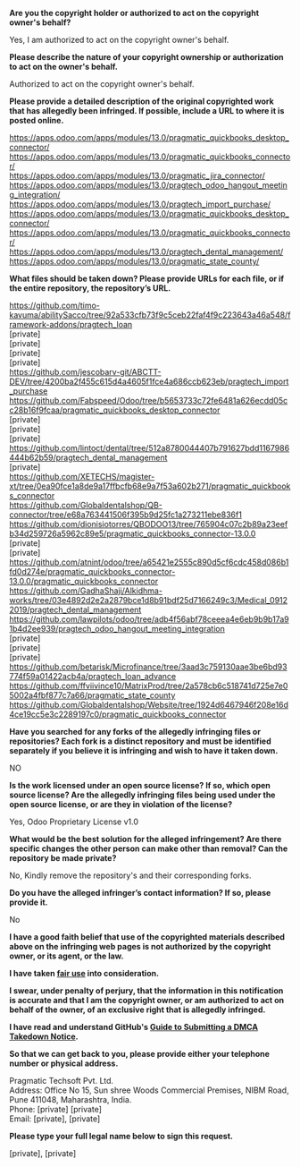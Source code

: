 **Are you the copyright holder or authorized to act on the copyright owner's behalf?**

Yes, I am authorized to act on the copyright owner's behalf.

**Please describe the nature of your copyright ownership or authorization to act on the owner's behalf.**

Authorized to act on the copyright owner's behalf.

**Please provide a detailed description of the original copyrighted work that has allegedly been infringed. If possible, include a URL to where it is posted online.**

https://apps.odoo.com/apps/modules/13.0/pragmatic_quickbooks_desktop_connector/  
https://apps.odoo.com/apps/modules/13.0/pragmatic_quickbooks_connector/  
https://apps.odoo.com/apps/modules/13.0/pragmatic_jira_connector/  
https://apps.odoo.com/apps/modules/13.0/pragtech_odoo_hangout_meeting_integration/  
https://apps.odoo.com/apps/modules/13.0/pragtech_import_purchase/  
https://apps.odoo.com/apps/modules/13.0/pragmatic_quickbooks_desktop_connector/  
https://apps.odoo.com/apps/modules/13.0/pragmatic_quickbooks_connector/  
https://apps.odoo.com/apps/modules/13.0/pragtech_dental_management/  
https://apps.odoo.com/apps/modules/13.0/pragmatic_state_county/

**What files should be taken down? Please provide URLs for each file, or if the entire repository, the repository’s URL.**

https://github.com/timo-kavuma/abilitySacco/tree/92a533cfb73f9c5ceb22faf4f9c223643a46a548/framework-addons/pragtech_loan  
[private]  
[private]  
[private]  
[private]   
https://github.com/jescobarv-git/ABCTT-DEV/tree/4200ba2f455c615d4a4605f1fce4a686ccb623eb/pragtech_import_purchase  
https://github.com/Fabspeed/Odoo/tree/b5653733c72fe6481a626ecdd05cc28b16f9fcaa/pragmatic_quickbooks_desktop_connector  
[private]  
[private]  
[private]  
https://github.com/lintoct/dental/tree/512a8780044407b791627bdd1167986444b62b59/pragtech_dental_management  
[private]  
https://github.com/XETECHS/magister-xt/tree/0ea90fce1a8de9a17ffbcfb68e9a7f53a602b271/pragmatic_quickbooks_connector  
https://github.com/Globaldentalshop/QB-connector/tree/e68a763441506f395b9d25fc1a273211ebe836f1  
https://github.com/dionisiotorres/QBODOO13/tree/765904c07c2b89a23eefb34d259726a5962c89e5/pragmatic_quickbooks_connector-13.0.0  
[private]  
[private]  
https://github.com/atnint/odoo/tree/a65421e2555c890d5cf6cdc458d086b1fd0d274e/pragmatic_quickbooks_connector-13.0.0/pragmatic_quickbooks_connector  
https://github.com/GadhaShaji/Alkidhma-works/tree/03e4892d2e2a2879bce1d8b91bdf25d7166249c3/Medical_09122019/pragtech_dental_management  
https://github.com/lawpilots/odoo/tree/adb4f56abf78ceeea4e6eb9b9b17a91b4d2ee939/pragtech_odoo_hangout_meeting_integration  
[private]  
[private]  
[private]  
https://github.com/betarisk/Microfinance/tree/3aad3c759130aae3be6bd93774f59a01422acb4a/pragtech_loan_advance  
https://github.com/ffviivince10/MatrixProd/tree/2a578cb6c518741d725e7e05002a4fbf877c7a66/pragmatic_state_county  
https://github.com/Globaldentalshop/Website/tree/1924d6467946f208e16d4ce19cc5e3c2289197c0/pragmatic_quickbooks_connector

**Have you searched for any forks of the allegedly infringing files or repositories? Each fork is a distinct repository and must be identified separately if you believe it is infringing and wish to have it taken down.**

NO

**Is the work licensed under an open source license? If so, which open source license? Are the allegedly infringing files being used under the open source license, or are they in violation of the license?**

Yes, Odoo Proprietary License v1.0

**What would be the best solution for the alleged infringement? Are there specific changes the other person can make other than removal? Can the repository be made private?**

No, Kindly remove the repository's and their corresponding forks.

**Do you have the alleged infringer’s contact information? If so, please provide it.**

No

**I have a good faith belief that use of the copyrighted materials described above on the infringing web pages is not authorized by the copyright owner, or its agent, or the law.**

**I have taken <a href="https://www.lumendatabase.org/topics/22">fair use</a> into consideration.**

**I swear, under penalty of perjury, that the information in this notification is accurate and that I am the copyright owner, or am authorized to act on behalf of the owner, of an exclusive right that is allegedly infringed.**

**I have read and understand GitHub's <a href="https://docs.github.com/articles/guide-to-submitting-a-dmca-takedown-notice/">Guide to Submitting a DMCA Takedown Notice</a>.**

**So that we can get back to you, please provide either your telephone number or physical address.**

Pragmatic Techsoft Pvt. Ltd.  
Address: Office No 15, Sun shree Woods Commercial Premises, NIBM Road, Pune 411048, Maharashtra, India.  
Phone: [private] [private]  
Email: [private], [private]

**Please type your full legal name below to sign this request.**

[private], [private]
